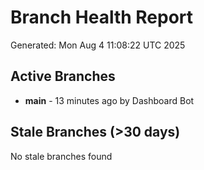 # Branch Health Report
Generated: Mon Aug  4 11:08:22 UTC 2025

## Active Branches
- **main** - 13 minutes ago by Dashboard Bot

## Stale Branches (>30 days)
No stale branches found

